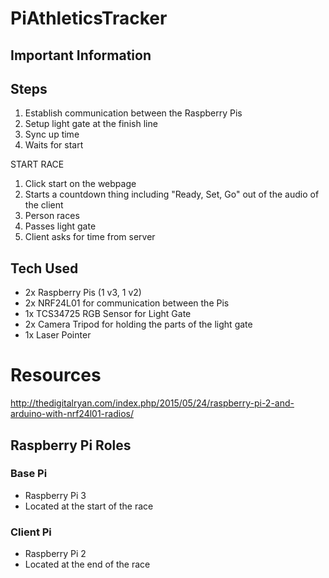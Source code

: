 # PiAthleticsTracker


## Important Information 


## Steps 
1. Establish communication between the Raspberry Pis
2. Setup light gate at the finish line
3. Sync up time 
4. Waits for start

START RACE
1. Click start on the webpage
2. Starts a countdown thing including "Ready, Set, Go" out of the audio of the client
3. Person races
4. Passes light gate
5. Client asks for time from server

## Tech Used
- 2x Raspberry Pis (1 v3, 1 v2)
- 2x NRF24L01 for communication between the Pis
- 1x TCS34725 RGB Sensor for Light Gate
- 2x Camera Tripod for holding the parts of the light gate
- 1x Laser Pointer

# Resources
http://thedigitalryan.com/index.php/2015/05/24/raspberry-pi-2-and-arduino-with-nrf24l01-radios/

## Raspberry Pi Roles
### Base Pi
- Raspberry Pi 3
- Located at the start of the race

### Client Pi
- Raspberry Pi 2
- Located at the end of the race
